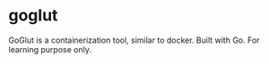 # goglut
GoGlut is a containerization tool, similar to docker. Built with Go. For learning purpose only.
